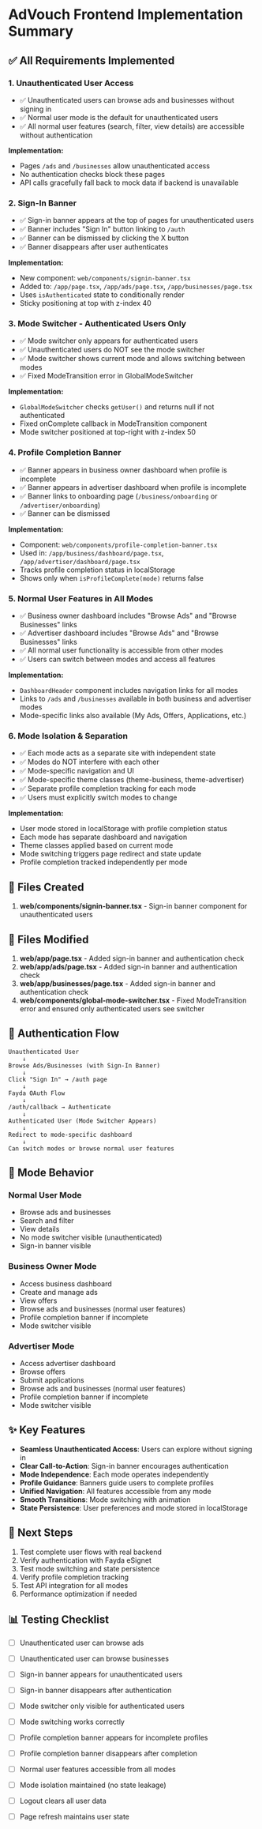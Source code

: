 # AdVouch Frontend Implementation Summary

## ✅ All Requirements Implemented

### 1. **Unauthenticated User Access**
- ✅ Unauthenticated users can browse ads and businesses without signing in
- ✅ Normal user mode is the default for unauthenticated users
- ✅ All normal user features (search, filter, view details) are accessible without authentication

**Implementation:**
- Pages `/ads` and `/businesses` allow unauthenticated access
- No authentication checks block these pages
- API calls gracefully fall back to mock data if backend is unavailable

### 2. **Sign-In Banner**
- ✅ Sign-in banner appears at the top of pages for unauthenticated users
- ✅ Banner includes "Sign In" button linking to `/auth`
- ✅ Banner can be dismissed by clicking the X button
- ✅ Banner disappears after user authenticates

**Implementation:**
- New component: `web/components/signin-banner.tsx`
- Added to: `/app/page.tsx`, `/app/ads/page.tsx`, `/app/businesses/page.tsx`
- Uses `isAuthenticated` state to conditionally render
- Sticky positioning at top with z-index 40

### 3. **Mode Switcher - Authenticated Users Only**
- ✅ Mode switcher only appears for authenticated users
- ✅ Unauthenticated users do NOT see the mode switcher
- ✅ Mode switcher shows current mode and allows switching between modes
- ✅ Fixed ModeTransition error in GlobalModeSwitcher

**Implementation:**
- `GlobalModeSwitcher` checks `getUser()` and returns null if not authenticated
- Fixed onComplete callback in ModeTransition component
- Mode switcher positioned at top-right with z-index 50

### 4. **Profile Completion Banner**
- ✅ Banner appears in business owner dashboard when profile is incomplete
- ✅ Banner appears in advertiser dashboard when profile is incomplete
- ✅ Banner links to onboarding page (`/business/onboarding` or `/advertiser/onboarding`)
- ✅ Banner can be dismissed

**Implementation:**
- Component: `web/components/profile-completion-banner.tsx`
- Used in: `/app/business/dashboard/page.tsx`, `/app/advertiser/dashboard/page.tsx`
- Tracks profile completion status in localStorage
- Shows only when `isProfileComplete(mode)` returns false

### 5. **Normal User Features in All Modes**
- ✅ Business owner dashboard includes "Browse Ads" and "Browse Businesses" links
- ✅ Advertiser dashboard includes "Browse Ads" and "Browse Businesses" links
- ✅ All normal user functionality is accessible from other modes
- ✅ Users can switch between modes and access all features

**Implementation:**
- `DashboardHeader` component includes navigation links for all modes
- Links to `/ads` and `/businesses` available in both business and advertiser modes
- Mode-specific links also available (My Ads, Offers, Applications, etc.)

### 6. **Mode Isolation & Separation**
- ✅ Each mode acts as a separate site with independent state
- ✅ Modes do NOT interfere with each other
- ✅ Mode-specific navigation and UI
- ✅ Mode-specific theme classes (theme-business, theme-advertiser)
- ✅ Separate profile completion tracking for each mode
- ✅ Users must explicitly switch modes to change

**Implementation:**
- User mode stored in localStorage with profile completion status
- Each mode has separate dashboard and navigation
- Theme classes applied based on current mode
- Mode switching triggers page redirect and state update
- Profile completion tracked independently per mode

## 📁 Files Created

1. **web/components/signin-banner.tsx** - Sign-in banner component for unauthenticated users

## 📝 Files Modified

1. **web/app/page.tsx** - Added sign-in banner and authentication check
2. **web/app/ads/page.tsx** - Added sign-in banner and authentication check
3. **web/app/businesses/page.tsx** - Added sign-in banner and authentication check
4. **web/components/global-mode-switcher.tsx** - Fixed ModeTransition error and ensured only authenticated users see switcher

## 🔐 Authentication Flow

```
Unauthenticated User
    ↓
Browse Ads/Businesses (with Sign-In Banner)
    ↓
Click "Sign In" → /auth page
    ↓
Fayda OAuth Flow
    ↓
/auth/callback → Authenticate
    ↓
Authenticated User (Mode Switcher Appears)
    ↓
Redirect to mode-specific dashboard
    ↓
Can switch modes or browse normal user features
```

## 🎯 Mode Behavior

### Normal User Mode
- Browse ads and businesses
- Search and filter
- View details
- No mode switcher visible (unauthenticated)
- Sign-in banner visible

### Business Owner Mode
- Access business dashboard
- Create and manage ads
- View offers
- Browse ads and businesses (normal user features)
- Profile completion banner if incomplete
- Mode switcher visible

### Advertiser Mode
- Access advertiser dashboard
- Browse offers
- Submit applications
- Browse ads and businesses (normal user features)
- Profile completion banner if incomplete
- Mode switcher visible

## ✨ Key Features

- **Seamless Unauthenticated Access**: Users can explore without signing in
- **Clear Call-to-Action**: Sign-in banner encourages authentication
- **Mode Independence**: Each mode operates independently
- **Profile Guidance**: Banners guide users to complete profiles
- **Unified Navigation**: All features accessible from any mode
- **Smooth Transitions**: Mode switching with animation
- **State Persistence**: User preferences and mode stored in localStorage

## 🚀 Next Steps

1. Test complete user flows with real backend
2. Verify authentication with Fayda eSignet
3. Test mode switching and state persistence
4. Verify profile completion tracking
5. Test API integration for all modes
6. Performance optimization if needed

## 📊 Testing Checklist

- [ ] Unauthenticated user can browse ads
- [ ] Unauthenticated user can browse businesses
- [ ] Sign-in banner appears for unauthenticated users
- [ ] Sign-in banner disappears after authentication
- [ ] Mode switcher only visible for authenticated users
- [ ] Mode switching works correctly
- [ ] Profile completion banner appears for incomplete profiles
- [ ] Profile completion banner disappears after completion
- [ ] Normal user features accessible from all modes
- [ ] Mode isolation maintained (no state leakage)
- [ ] Logout clears all user data
- [ ] Page refresh maintains user state

